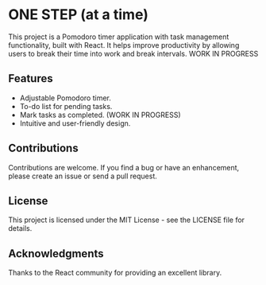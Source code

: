 # ONE STEP (at a time)

This project is a Pomodoro timer application with task management functionality, built with React. It helps improve productivity by allowing users to break their time into work and break intervals. WORK IN PROGRESS

## Features

- Adjustable Pomodoro timer.
- To-do list for pending tasks.
- Mark tasks as completed. (WORK IN PROGRESS)
- Intuitive and user-friendly design.


## Contributions

Contributions are welcome. If you find a bug or have an enhancement, please create an issue or send a pull request.


## License

This project is licensed under the MIT License - see the LICENSE file for details.


## Acknowledgments

Thanks to the React community for providing an excellent library.